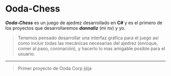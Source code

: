 # Ooda-Chess

***Ooda-Chess*** es un juego de ajedrez desarrollado en **C#** y es el primero de los proyectos que desarrollaremos ***dannaliz*** (mi nv) y yo.

> Tenemos pensado desarrollar una interfaz gráfica para el juego así como incluir todas las mecánicas necesarias del ajedrez (enroque, comer al paso, coronación), y hacerlo
lo mas amigable posible para el usuario.

---

> Primer proyecto de Ooda Corp jijija
